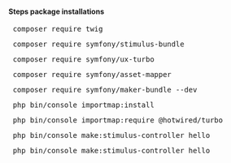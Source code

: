 #### Steps package installations

<pre> composer require twig</pre>
<pre> composer require symfony/stimulus-bundle</pre>
<pre> composer require symfony/ux-turbo</pre>
<pre> composer require symfony/asset-mapper</pre>
<pre> composer require symfony/maker-bundle --dev</pre>
<pre> php bin/console importmap:install</pre>
<pre> php bin/console importmap:require @hotwired/turbo</pre>
<pre> php bin/console make:stimulus-controller hello</pre>
<pre> php bin/console make:stimulus-controller hello</pre>

